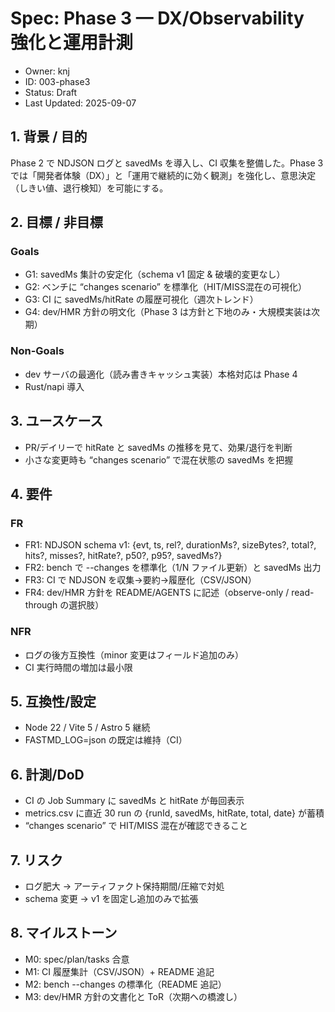 # Spec: Phase 3 — DX/Observability 強化と運用計測
- Owner: knj
- ID: 003-phase3
- Status: Draft
- Last Updated: 2025-09-07

## 1. 背景 / 目的
Phase 2 で NDJSON ログと savedMs を導入し、CI 収集を整備した。Phase 3 では「開発者体験（DX）」と「運用で継続的に効く観測」を強化し、意思決定（しきい値、退行検知）を可能にする。

## 2. 目標 / 非目標
### Goals
- G1: savedMs 集計の安定化（schema v1 固定 & 破壊的変更なし）
- G2: ベンチに “changes scenario” を標準化（HIT/MISS混在の可視化）
- G3: CI に savedMs/hitRate の履歴可視化（週次トレンド）
- G4: dev/HMR 方針の明文化（Phase 3 は方針と下地のみ・大規模実装は次期）

### Non-Goals
- dev サーバの最適化（読み書きキャッシュ実装）本格対応は Phase 4
- Rust/napi 導入

## 3. ユースケース
- PR/デイリーで hitRate と savedMs の推移を見て、効果/退行を判断
- 小さな変更時も “changes scenario” で混在状態の savedMs を把握

## 4. 要件
### FR
- FR1: NDJSON schema v1: {evt, ts, rel?, durationMs?, sizeBytes?, total?, hits?, misses?, hitRate?, p50?, p95?, savedMs?}
- FR2: bench で --changes を標準化（1/N ファイル更新）と savedMs 出力
- FR3: CI で NDJSON を収集→要約→履歴化（CSV/JSON）
- FR4: dev/HMR 方針を README/AGENTS に記述（observe-only / read-through の選択肢）

### NFR
- ログの後方互換性（minor 変更はフィールド追加のみ）
- CI 実行時間の増加は最小限

## 5. 互換性/設定
- Node 22 / Vite 5 / Astro 5 継続
- FASTMD_LOG=json の既定は維持（CI）

## 6. 計測/DoD
- CI の Job Summary に savedMs と hitRate が毎回表示
- metrics.csv に直近 30 run の {runId, savedMs, hitRate, total, date} が蓄積
- “changes scenario” で HIT/MISS 混在が確認できること

## 7. リスク
- ログ肥大 → アーティファクト保持期間/圧縮で対処
- schema 変更 → v1 を固定し追加のみで拡張

## 8. マイルストーン
- M0: spec/plan/tasks 合意
- M1: CI 履歴集計（CSV/JSON）+ README 追記
- M2: bench --changes の標準化（README 追記）
- M3: dev/HMR 方針の文書化と ToR（次期への橋渡し）
